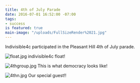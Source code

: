```yaml
---
title: 4th of July Parade
date: 2016-07-01 16:52:00 -07:00
tags:
- success
is featured: true
main-image: "/uploads/FullSizeRender%2021.jpg"
---
```


Indivisible4c participated in the Pleasant Hill 4th of July parade.

![float.jpg](/uploads/float.jpg)
indivisible4c float!

![4thgroup.jpg](/uploads/4thgroup.jpg)
This is what democracy looks like!

![4thn.jpg](/uploads/4thn.jpg)
Our special guest!!




